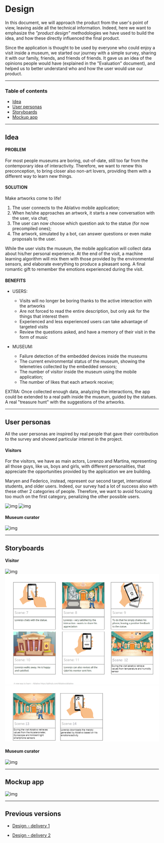 # Design
In this document, we will approach the product from the user's point of view, leaving aside all the technical information. Indeed, here we want to emphasize the *"product design"* methodologies we have used to build the idea, and how these directly influenced the final product.

Since the application is thought to be used by everyone who could enjoy a visit inside a museum, we started our journey with a simple survey, sharing it with our family, friends, and friends of friends.
It gave us an idea of the opinions people would have (explained in the "Evaluation" document), and helped us to better understand who and how the user would use our product.

---
### Table of contents
* [Idea](#idea)
* [User personas](#up)
* [Storyboards](#story)
* [Mockup app](#mock)

---
## <a id="idea"></a>Idea

#### PROBLEM
For most people museums are boring, out-of-date, still too far from the contemporary idea of interactivity. 
Therefore, we want to renew this preconception, to bring closer also non-art lovers, providing them with a different way to learn new things.

#### SOLUTION
Make artworks come to life!
1. The user connects to the Ablativo mobile application;
2. When he/she approaches an artwork, it starts a new conversation with the user, via chat;
3. The user can now choose which question ask to the statue (for now precompiled ones);
4. The artwork, simulated by a bot, can answer questions or even make proposals to the user.

While the user visits the museum, the mobile application will collect data about his/her personal experience. At the end of the visit, a machine learning algorithm will mix them with those provided by the environmental sensors, and elaborate everything to produce a pleasant song. A final romantic gift to remember the emotions experienced during the visit. 


#### BENEFITS
- USERS:
	* Visits will no longer be boring thanks to the active interaction with the artworks
	* Are not forced to read the entire description, but only ask for the things that interest them
	* Experienced and less experienced users can take advantage of targeted visits
	* Review the questions asked, and have a memory of their visit in the form of music

- MUSEUM:
	* Failure detection of the embedded devices inside the museums
	* The current environmental status of the museum, showing the telemetries collected by the embedded sensors;
	* The number of visitor inside the museum using the mobile application;
	* The number of likes that each artwork receive;

EXTRA: Once collected enough data, analyzing the interactions, the app could be extended to a real path inside the museum, guided by the statues. A real "treasure hunt" with the suggestions of the artworks.

---
## <a id="up"></a>User personas
All the user personas are inspired by real people that gave their contribution to the survey and showed particular interest in the project.

#### Visitors
For the visitors, we have as main actors, Lorenzo and Martina, representing all those guys, like us, boys and girls, with different personalities, that appreciate the opportunities provided by the application we are building.

Maryen and Federico, instead, represent our second target, international students, and older users. Indeed, our survey had a lot of success also with these other 2 categories of people. Therefore, we want to avoid focusing too much on the first category, penalizing the other possible users.

![img](./img/main_personas.png)
![img](./img/extend_personas.png)

#### Museum curator
![img](./img/paolo.png)

---
## <a id="story"></a>Storyboards

#### Visitor
![img](./img/storyboard_first_part.png)
![img](./img/storyboard_second_part2.png)
![img](./img/storyboard_3rd_part1.png)

#### Museum curator
![img](./img/storyboard2.png)

---
## <a id="mock"></a>Mockup app
![img](./img/mockup.png)

---
## Previous versions

* [Design - delivery 1](https://github.com/Ablativo/ablativo/blob/1st-delivery/Design.md)

* [Design - delivery 2](https://github.com/Ablativo/ablativo/blob/2nd-delivery/Design.md)
